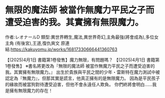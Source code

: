 # 無限的魔法師 被當作無魔力平民之子而遭受迫害的我。其實擁有無限魔力。

作者:レオナールD
類型:異世界轉生,魔法,異世界奇幻,主角最強(將會成為),多位女主角 (有後宮),王道,復仇爽文
原連結:https://kakuyomu.jp/works/16817330666441360763

【(2025)4月1日 書籍第1卷發售】魔力無限，有問題嗎？
【(2025)4月1日 書籍第1卷發售】
※書名將更改為『無限的魔法師 被當作無魔力平民之子而遭受迫害的我。其實擁有無限魔力。』
出生於貴族與平民之間的少年・雷斯特在魔力測試中被認定為『無魔力』，但那其實是謊言，他真正擁有的是無限魔力。
因為是平民孩子的緣故而被當狗對待遭受迫害，但他不會永遠任人欺負。
你們終將會明白……我是擁有無限魔力的存在！
